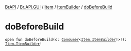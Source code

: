 [BrAPI](../../../index.md) / [Br.API.GUI](../../index.md) / [Item](../index.md) / [ItemBuilder](index.md) / [doBeforeBuild](./do-before-build.md)

# doBeforeBuild

`open fun doBeforeBuild(c: `[`Consumer`](https://docs.oracle.com/javase/8/docs/api/java/util/function/Consumer.html)`<`[`Item.ItemBuilder`](index.md)`!>!): `[`Item.ItemBuilder`](index.md)`!`